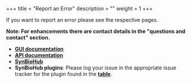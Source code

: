 +++ 
title = "Report an Error" 
description = "" 
weight = 1 
+++

If you want to report an error please see the respective pages. 

**Note: For enhancements there are contact details in the "questions and contact" section.**

* **[GUI documentation](https://github.com/SynBioHub/synbiohub.github.io/issues)**
* **[API documentation](https://github.com/SynBioHub/api-docs)**
* **[SynBioHub](https://github.com/SynBioHub/synbiohub)** 
* **SynBioHub plugins**: Please log your issue in the appropriate issue tracker for the plugin found in the **[table](https://synbiohub.github.io/synbiohub-docker/#plugins)**.
